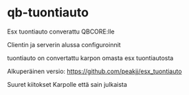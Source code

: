 # qb-tuontiauto

Esx tuontiauto converattu QBCORE:lle

Clientin ja serverin alussa configuroinnit

tuontiauto on convertattu karpon omasta esx tuontiautosta

Alkuperäinen versio: https://github.com/peakjj/esx_tuontiauto

Suuret kiitokset Karpolle että sain julkaista

